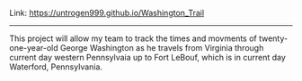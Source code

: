 Link: https://untrogen999.github.io/Washington_Trail

***

This project will allow my team to track the times and movments of twenty-one-year-old George Washington as he travels from Virginia through current day western Pennsylvaia up to Fort LeBouf, which is in current day Waterford, Pennsylvania. 
